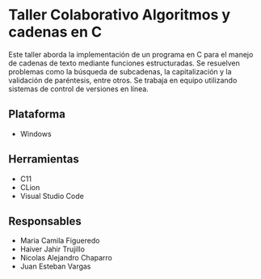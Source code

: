 # Taller Colaborativo Algoritmos y cadenas en C
Este taller aborda la implementación de un programa en C para el manejo de cadenas de texto mediante funciones estructuradas. Se resuelven problemas como la búsqueda de subcadenas, la capitalización y la validación de paréntesis, entre otros. Se trabaja en equipo utilizando sistemas de control de versiones en línea.

## Plataforma
- Windows
## Herramientas
- C11
- CLion
- Visual Studio Code
## Responsables
- Maria Camila Figueredo
- Haiver Jahir Trujillo
- Nicolas Alejandro Chaparro
- Juan Esteban Vargas
